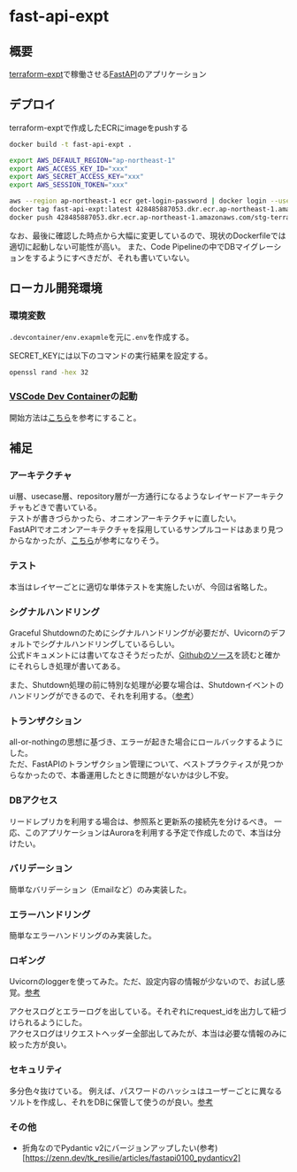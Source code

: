 # fast-api-expt

## 概要
[terraform-expt](https://github.com/uekiGityuto/terraform-expt)で稼働させる[FastAPI](https://fastapi.tiangolo.com/ja/)のアプリケーション

## デプロイ
terraform-exptで作成したECRにimageをpushする

```sh
docker build -t fast-api-expt .

export AWS_DEFAULT_REGION="ap-northeast-1"
export AWS_ACCESS_KEY_ID="xxx"
export AWS_SECRET_ACCESS_KEY="xxx"
export AWS_SESSION_TOKEN="xxx"

aws --region ap-northeast-1 ecr get-login-password | docker login --username AWS --password-stdin 428485887053.dkr.ecr.ap-northeast-1.amazonaws.com
docker tag fast-api-expt:latest 428485887053.dkr.ecr.ap-northeast-1.amazonaws.com/stg-terraform-expt:latest
docker push 428485887053.dkr.ecr.ap-northeast-1.amazonaws.com/stg-terraform-expt:latest
```

なお、最後に確認した時点から大幅に変更しているので、現状のDockerfileでは適切に起動しない可能性が高い。
また、Code Pipelineの中でDBマイグレーションをするようにすべきだが、それも書いていない。

## ローカル開発環境

### 環境変数
`.devcontainer/env.exapmle`を元に`.env`を作成する。

SECRET_KEYには以下のコマンドの実行結果を設定する。
```sh
openssl rand -hex 32
```

### [VSCode Dev Container](https://code.visualstudio.com/docs/devcontainers/containers)の起動

開始方法は[こちら](https://code.visualstudio.com/docs/devcontainers/containers#_getting-started)を参考にすること。

## 補足

### アーキテクチャ
ui層、usecase層、repository層が一方通行になるようなレイヤードアーキテクチャもどきで書いている。  
テストが書きづらかったら、オニオンアーキテクチャに直したい。  
FastAPIでオニオンアーキテクチャを採用しているサンプルコードはあまり見つからなかったが、[こちら](https://techblog.raksul.com/entry/2023/06/30/142904)が参考になりそう。

### テスト
本当はレイヤーごとに適切な単体テストを実施したいが、今回は省略した。  

### シグナルハンドリング
Graceful Shutdownのためにシグナルハンドリングが必要だが、Uvicornのデフォルトでシグナルハンドリングしているらしい。  
公式ドキュメントには書いてなさそうだったが、[Githubのソース](https://github.com/encode/uvicorn/blob/master/uvicorn/server.py)を読むと確かにそれらしき処理が書いてある。

また、Shutdown処理の前に特別な処理が必要な場合は、Shutdownイベントのハンドリングができるので、それを利用する。（[参考](https://fastapi.tiangolo.com/advanced/events/)）

### トランザクション
all-or-nothingの思想に基づき、エラーが起きた場合にロールバックするようにした。  
ただ、FastAPIのトランザクション管理について、ベストプラクティスが見つからなかったので、本番運用したときに問題がないかは少し不安。

### DBアクセス
リードレプリカを利用する場合は、参照系と更新系の接続先を分けるべき。
一応、このアプリケーションはAuroraを利用する予定で作成したので、本当は分けたい。

### バリデーション
簡単なバリデーション（Emailなど）のみ実装した。

### エラーハンドリング
簡単なエラーハンドリングのみ実装した。

### ロギング
Uvicornのloggerを使ってみた。ただ、設定内容の情報が少ないので、お試し感覚。[参考](https://www.uvicorn.org/settings/#logging)

アクセスログとエラーログを出している。それぞれにrequest_idを出力して紐づけられるようにした。  
アクセスログはリクエストヘッダー全部出してみたが、本当は必要な情報のみに絞った方が良い。

### セキュリティ
多分色々抜けている。
例えば、パスワードのハッシュはユーザーごとに異なるソルトを作成し、それをDBに保管して使うのが良い。[参考](https://qiita.com/ockeghem/items/d7324d383fb7c104af58)

### その他
- 折角なのでPydantic v2にバージョンアップしたい(参考)[https://zenn.dev/tk_resilie/articles/fastapi0100_pydanticv2]
